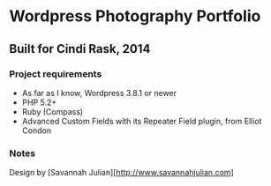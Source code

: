 # Wordpress Photography Portfolio
## Built for Cindi Rask, 2014

### Project requirements
- As far as I know, Wordpress 3.8.1 or newer
- PHP 5.2+
- Ruby (Compass)
- Advanced Custom Fields with its Repeater Field plugin, from Elliot Condon

### Notes
Design by [Savannah Julian][http://www.savannahjulian.com]